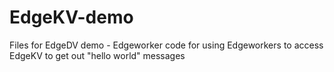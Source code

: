 # EdgeKV-demo

Files for EdgeDV demo - Edgeworker code for using Edgeworkers to access EdgeKV to get out "hello world" messages
